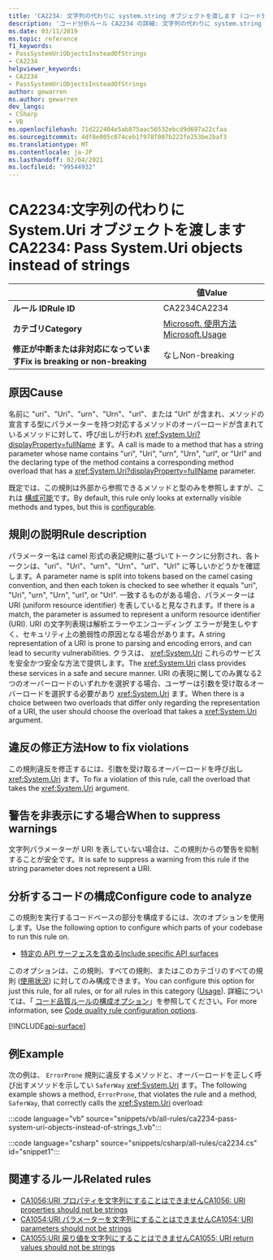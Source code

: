 ```yaml
---
title: 'CA2234: 文字列の代わりに system.string オブジェクトを渡します (コード分析)'
description: 'コード分析ルール CA2234 の詳細: 文字列の代わりに system.string オブジェクトを渡す'
ms.date: 03/11/2019
ms.topic: reference
f1_keywords:
- PassSystemUriObjectsInsteadOfStrings
- CA2234
helpviewer_keywords:
- CA2234
- PassSystemUriObjectsInsteadOfStrings
author: gewarren
ms.author: gewarren
dev_langs:
- CSharp
- VB
ms.openlocfilehash: 71d222404e5ab875aac56532ebcd9d697a22cfaa
ms.sourcegitcommit: 4df8e005c074ceb1f978f007b222fe253be2baf3
ms.translationtype: MT
ms.contentlocale: ja-JP
ms.lasthandoff: 02/04/2021
ms.locfileid: "99544932"
---
```

# <a name="ca2234-pass-systemuri-objects-instead-of-strings"></a><span data-ttu-id="acb78-103">CA2234:文字列の代わりに System.Uri オブジェクトを渡します</span><span class="sxs-lookup"><span data-stu-id="acb78-103">CA2234: Pass System.Uri objects instead of strings</span></span>

| | <span data-ttu-id="acb78-104">値</span><span class="sxs-lookup"><span data-stu-id="acb78-104">Value</span></span> |
|-|-|
| <span data-ttu-id="acb78-105">**ルール ID**</span><span class="sxs-lookup"><span data-stu-id="acb78-105">**Rule ID**</span></span> |<span data-ttu-id="acb78-106">CA2234</span><span class="sxs-lookup"><span data-stu-id="acb78-106">CA2234</span></span>|
| <span data-ttu-id="acb78-107">**カテゴリ**</span><span class="sxs-lookup"><span data-stu-id="acb78-107">**Category**</span></span> |[<span data-ttu-id="acb78-108">Microsoft. 使用方法</span><span class="sxs-lookup"><span data-stu-id="acb78-108">Microsoft.Usage</span></span>](usage-warnings.md)|
| <span data-ttu-id="acb78-109">**修正が中断または非対応になっています**</span><span class="sxs-lookup"><span data-stu-id="acb78-109">**Fix is breaking or non-breaking**</span></span> |<span data-ttu-id="acb78-110">なし</span><span class="sxs-lookup"><span data-stu-id="acb78-110">Non-breaking</span></span>|

## <a name="cause"></a><span data-ttu-id="acb78-111">原因</span><span class="sxs-lookup"><span data-stu-id="acb78-111">Cause</span></span>

<span data-ttu-id="acb78-112">名前に "uri"、"Uri"、"urn"、"Urn"、"url"、または "Url" が含まれ、メソッドの宣言する型にパラメーターを持つ対応するメソッドのオーバーロードが含まれているメソッドに対して、呼び出しが行われ <xref:System.Uri?displayProperty=fullName> ます。</span><span class="sxs-lookup"><span data-stu-id="acb78-112">A call is made to a method that has a string parameter whose name contains "uri", "Uri", "urn", "Urn", "url", or "Url" and the declaring type of the method contains a corresponding method overload that has a <xref:System.Uri?displayProperty=fullName> parameter.</span></span>

<span data-ttu-id="acb78-113">既定では、この規則は外部から参照できるメソッドと型のみを参照しますが、これは [構成可能](#configure-code-to-analyze)です。</span><span class="sxs-lookup"><span data-stu-id="acb78-113">By default, this rule only looks at externally visible methods and types, but this is [configurable](#configure-code-to-analyze).</span></span>

## <a name="rule-description"></a><span data-ttu-id="acb78-114">規則の説明</span><span class="sxs-lookup"><span data-stu-id="acb78-114">Rule description</span></span>

<span data-ttu-id="acb78-115">パラメーター名は camel 形式の表記規則に基づいてトークンに分割され、各トークンは、"uri"、"Uri"、"urn"、"Urn"、"url"、"Url" に等しいかどうかを確認します。</span><span class="sxs-lookup"><span data-stu-id="acb78-115">A parameter name is split into tokens based on the camel casing convention, and then each token is checked to see whether it equals "uri", "Uri", "urn", "Urn", "url", or "Url".</span></span> <span data-ttu-id="acb78-116">一致するものがある場合、パラメーターは URI (uniform resource identifier) を表していると見なされます。</span><span class="sxs-lookup"><span data-stu-id="acb78-116">If there is a match, the parameter is assumed to represent a uniform resource identifier (URI).</span></span> <span data-ttu-id="acb78-117">URI の文字列表現は解析エラーやエンコーディング エラーが発生しやすく、セキュリティ上の脆弱性の原因となる場合があります。</span><span class="sxs-lookup"><span data-stu-id="acb78-117">A string representation of a URI is prone to parsing and encoding errors, and can lead to security vulnerabilities.</span></span> <span data-ttu-id="acb78-118">クラスは、 <xref:System.Uri> これらのサービスを安全かつ安全な方法で提供します。</span><span class="sxs-lookup"><span data-stu-id="acb78-118">The <xref:System.Uri> class provides these services in a safe and secure manner.</span></span> <span data-ttu-id="acb78-119">URI の表現に関してのみ異なる2つのオーバーロードのいずれかを選択する場合、ユーザーは引数を受け取るオーバーロードを選択する必要があり <xref:System.Uri> ます。</span><span class="sxs-lookup"><span data-stu-id="acb78-119">When there is a choice between two overloads that differ only regarding the representation of a URI, the user should choose the overload that takes a <xref:System.Uri> argument.</span></span>

## <a name="how-to-fix-violations"></a><span data-ttu-id="acb78-120">違反の修正方法</span><span class="sxs-lookup"><span data-stu-id="acb78-120">How to fix violations</span></span>

<span data-ttu-id="acb78-121">この規則違反を修正するには、引数を受け取るオーバーロードを呼び出し <xref:System.Uri> ます。</span><span class="sxs-lookup"><span data-stu-id="acb78-121">To fix a violation of this rule, call the overload that takes the <xref:System.Uri> argument.</span></span>

## <a name="when-to-suppress-warnings"></a><span data-ttu-id="acb78-122">警告を非表示にする場合</span><span class="sxs-lookup"><span data-stu-id="acb78-122">When to suppress warnings</span></span>

<span data-ttu-id="acb78-123">文字列パラメーターが URI を表していない場合は、この規則からの警告を抑制することが安全です。</span><span class="sxs-lookup"><span data-stu-id="acb78-123">It is safe to suppress a warning from this rule if the string parameter does not represent a URI.</span></span>

## <a name="configure-code-to-analyze"></a><span data-ttu-id="acb78-124">分析するコードの構成</span><span class="sxs-lookup"><span data-stu-id="acb78-124">Configure code to analyze</span></span>

<span data-ttu-id="acb78-125">この規則を実行するコードベースの部分を構成するには、次のオプションを使用します。</span><span class="sxs-lookup"><span data-stu-id="acb78-125">Use the following option to configure which parts of your codebase to run this rule on.</span></span>

- [<span data-ttu-id="acb78-126">特定の API サーフェスを含める</span><span class="sxs-lookup"><span data-stu-id="acb78-126">Include specific API surfaces</span></span>](#include-specific-api-surfaces)

<span data-ttu-id="acb78-127">このオプションは、この規則、すべての規則、またはこのカテゴリのすべての規則 ([使用状況](usage-warnings.md)) に対してのみ構成できます。</span><span class="sxs-lookup"><span data-stu-id="acb78-127">You can configure this option for just this rule, for all rules, or for all rules in this category ([Usage](usage-warnings.md)).</span></span> <span data-ttu-id="acb78-128">詳細については、「 [コード品質ルールの構成オプション](../code-quality-rule-options.md)」を参照してください。</span><span class="sxs-lookup"><span data-stu-id="acb78-128">For more information, see [Code quality rule configuration options](../code-quality-rule-options.md).</span></span>

[!INCLUDE[api-surface](~/includes/code-analysis/api-surface.md)]

## <a name="example"></a><span data-ttu-id="acb78-129">例</span><span class="sxs-lookup"><span data-stu-id="acb78-129">Example</span></span>

<span data-ttu-id="acb78-130">次の例は、 `ErrorProne` 規則に違反するメソッドと、オーバーロードを正しく呼び出すメソッドを示してい `SaferWay` <xref:System.Uri> ます。</span><span class="sxs-lookup"><span data-stu-id="acb78-130">The following example shows a method, `ErrorProne`, that violates the rule and a method, `SaferWay`, that correctly calls the <xref:System.Uri> overload:</span></span>

:::code language="vb" source="snippets/vb/all-rules/ca2234-pass-system-uri-objects-instead-of-strings_1.vb":::

:::code language="csharp" source="snippets/csharp/all-rules/ca2234.cs" id="snippet1":::

## <a name="related-rules"></a><span data-ttu-id="acb78-131">関連するルール</span><span class="sxs-lookup"><span data-stu-id="acb78-131">Related rules</span></span>

- [<span data-ttu-id="acb78-132">CA1056:URI プロパティを文字列にすることはできません</span><span class="sxs-lookup"><span data-stu-id="acb78-132">CA1056: URI properties should not be strings</span></span>](ca1056.md)
- [<span data-ttu-id="acb78-133">CA1054:URI パラメーターを文字列にすることはできません</span><span class="sxs-lookup"><span data-stu-id="acb78-133">CA1054: URI parameters should not be strings</span></span>](ca1054.md)
- [<span data-ttu-id="acb78-134">CA1055:URI 戻り値を文字列にすることはできません</span><span class="sxs-lookup"><span data-stu-id="acb78-134">CA1055: URI return values should not be strings</span></span>](ca1055.md)
